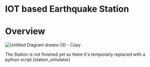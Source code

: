 # IOT based Earthquake Station 

# Overview
![Untitled Diagram drawio (3) - Copy](https://github.com/user-attachments/assets/a7b22a95-065b-4d89-8c06-9ec6f9f4d590)

The Station is not finished yet so there it's temporarly replaced with a python script (station_simulator)
